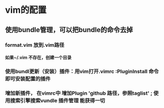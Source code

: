 # vim的配置
## 使用bundle管理，可以把bundle的命令去掉
### format.vim 放到.vim路径
#### 如果~/.vim 不存在，创建一个目录

### 使用bundl更新（安装）插件：用vim打开.vimrc  :PluginInstall 命令即可安装配置的插件
### 增加新插件， 在vimrc中 增加Plugin 'github 路径，参照taglist'  ; 使用搜索引擎搜索vundle 插件管理 能获得一切
